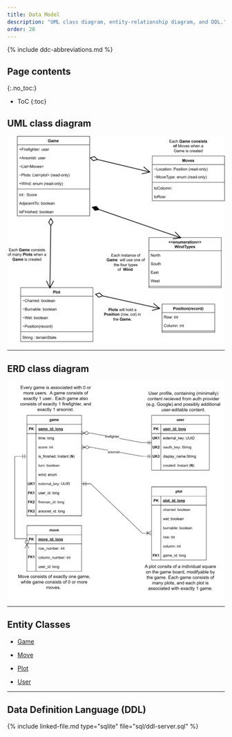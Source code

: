 ```yaml
---
title: Data Model
description: "UML class diagram, entity-relationship diagram, and DDL."
order: 20
---
```


{% include ddc-abbreviations.md %}

## Page contents
{:.no_toc:}

- ToC
{:toc}

## UML class diagram

[![UML Class Diagram](img/FiremanUML.svg)](pdf/FiremanUML.pdf)

---

## ERD class diagram

[![Entity Relationship Diagram (ERD)](img/fireman-server-erd.svg)](pdf/fireman-server-erd.pdf)

---

## Entity Classes

- [Game](https://github.com/ddc-java-19/fireman/blob/main/server/src/main/java/edu/cnm/deepdive/fireman/model/entity/Game.java)

- [Move](https://github.com/ddc-java-19/fireman/blob/main/server/src/main/java/edu/cnm/deepdive/fireman/model/entity/Move.java)

- [Plot](https://github.com/ddc-java-19/fireman/blob/main/server/src/main/java/edu/cnm/deepdive/fireman/model/entity/Plot.java)

- [User](https://github.com/ddc-java-19/fireman/blob/main/server/src/main/java/edu/cnm/deepdive/fireman/model/entity/User.java)

---

## Data Definition Language (DDL)

{% include linked-file.md type="sqlite" file="sql/ddl-server.sql" %}